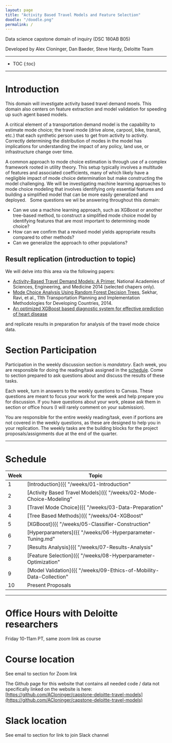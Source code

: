```yaml
---
layout: page
title: "Activity Based Travel Models and Feature Selection"
doodle: "/doodle.png"
permalink: /
---
```


Data science capstone domain of inquiry (DSC 180AB B05)

Developed by Alex Cloninger, Dan Baeder, Steve Hardy, Deloitte Team

---
* TOC
{:toc}

---

# Introduction

This domain will investigate activity based travel demand moels.  This domain also centers on feature extraction and model validation for speeding up such agent based models.

A critical element of a transportation demand model is the capability to estimate mode choice; the travel mode (drive alone, carpool, bike, transit, etc.) that each synthetic person uses to get from activity to activity. Correctly determining the distribution of modes in the model has implications for understanding the impact of any policy, land use, or infrastructure change over time. 

A common approach to mode choice estimation is through use of a complex framework rooted in utility theory.  This setup typically involves a multitude of features and associated coefficients, many of which likely have a negligible impact of mode choice determination but make constructing the model challenging.  We will be investigating machine learning approaches to mode choice modeling that involves identifying only essential features and building a simplified model that can be more easily generalized and deployed.
 
Some questions we wil be answering throughout this domain:
- Can we use a machine learning approach, such as XGBoost or another tree-based method, to
construct a simplified mode choice model by identifying features that are most important to
determining mode choice?
- How can we confirm that a revised model yields appropriate results compared to other
methods?
- Can we generalize the approach to other populations?


## Result replication (introduction to topic)

We will delve into this area via the following papers:
- [Activity-Based Travel Demand Models: A Primer](http://onlinepubs.trb.org/onlinepubs/shrp2/SHRP2_C46.pdf), National Academies of Sciences, Engineering, and Medicine 2014  (selected chapers only).
- [Mode Choice Analysis Using Random Forest Decision Trees](https://www.sciencedirect.com/science/article/pii/S2352146516307347), Sekhar, Ravi, et al., 11th Transportation Planning and Implementation Methodologies for Developing Countries, 2014.
- [An optimized XGBoost based diagnostic system for effective prediction of heart disease](https://www.sciencedirect.com/science/article/pii/S1319157820304936)

and replicate results in preparation for analysis of the travel mode choice data.


# Section Participation

Participation in the weekly discussion section is *mandatory*. Each
week, you are responsible for doing the reading/task assigned in the
[schedule](#schedule). Come to section prepared to ask questions about
and discuss the results of these tasks.

Each week, turn in answers to the weekly questions to Canvas. These
questions are meant to focus your work for the week and help prepare
you for discussion. If you have questions about your work, please ask
them in section or office hours (I will rarely comment on your
submission).

You are responsible for the entire weekly reading/task, even if
portions are not covered in the weekly questions, as these are designed to help you in your replication. The weekly tasks are the building blocks for the project proposals/assignments due at the
end of the quarter.

---

# Schedule

|Week|Topic|
|--|--|
|1|[Introduction]({{ "/weeks/01-Introduction" | absolute_url }})|
|2|[Activity Based Travel Models]({{ "/weeks/02-Mode-Choice-Modeling" | absolute_url }})|
|3|[Travel Mode Choice]({{ "/weeks/03-Data-Preparation" | absolute_url }})|
|4|[Tree Based Methods]({{ "/weeks/04-XGBoost" | absolute_url }})|
|5|[XGBoost]({{ "/weeks/05-Classifier-Construction" | absolute_url }})|
|6|[Hyperparameters]({{ "/weeks/06-Hyperparameter-Tuning.md" | absolute_url }})|
|7|[Results Analysis]({{ "/weeks/07-Results-Analysis" | absolute_url }})|
|8|[Feature Selection]({{ "/weeks/08-Hyperparameter-Optimization" | absolute_url }})|
|9|[Model Validation]({{ "/weeks/09-Ethics-of-Mobility-Data-Collection" | absolute_url }})|
|10|Present Proposals|

---
# Office Hours with Deloitte researchers
Friday 10-11am PT, same zoom link as course

# Course location
See email to section for Zoom link

The Github page for this website that contains all needed code / data not specifically linked on the website is here: 
[https://github.com/ACloninger/capstone-deloitte-travel-models](https://github.com/ACloninger/capstone-deloitte-travel-models)

# Slack location
See email to section for link to join Slack channel






